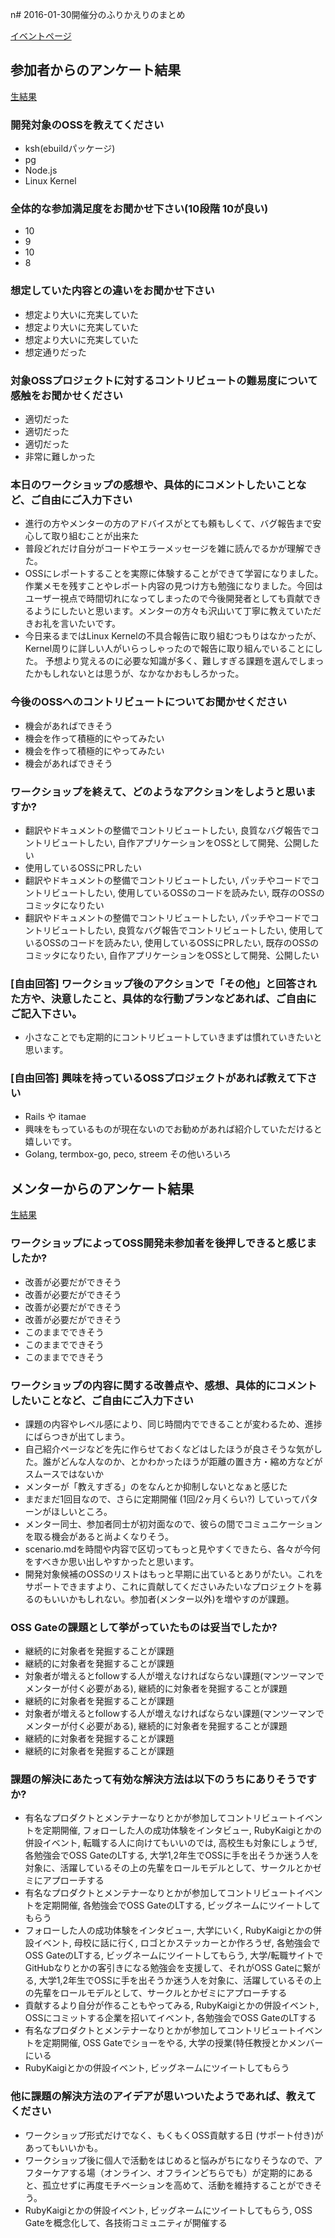 n# 2016-01-30開催分のふりかえりのまとめ

[イベントページ](https://oss-gate.doorkeeper.jp/events/36359)

## 参加者からのアンケート結果

[生結果](https://docs.google.com/spreadsheets/d/1BkpcdXqgVkMRjdaRnlbExD9dKgcoTmFK3-3dY38Ee_g/edit?usp=sharing)

### 開発対象のOSSを教えてください

  * ksh(ebuildパッケージ)
  * pg
  * Node.js
  * Linux Kernel

### 全体的な参加満足度をお聞かせ下さい(10段階 10が良い)

  * 10
  * 9
  * 10
  * 8

### 想定していた内容との違いをお聞かせ下さい

  * 想定より大いに充実していた
  * 想定より大いに充実していた
  * 想定より大いに充実していた
  * 想定通りだった

### 対象OSSプロジェクトに対するコントリビュートの難易度について感触をお聞かせください

  * 適切だった
  * 適切だった
  * 適切だった
  * 非常に難しかった

### 本日のワークショップの感想や、具体的にコメントしたいことなど、ご自由にご入力下さい

  * 進行の方やメンターの方のアドバイスがとても頼もしくて、バグ報告まで安心して取り組むことが出来た
  * 普段どれだけ自分がコードやエラーメッセージを雑に読んでるかが理解できた。
  * OSSにレポートすることを実際に体験することができて学習になりました。作業メモを残すことやレポート内容の見つけ方も勉強になりました。今回はユーザー視点で時間切れになってしまったので今後開発者としても貢献できるようにしたいと思います。メンターの方々も沢山いて丁寧に教えていただきお礼を言いたいです。
  * 今日来るまではLinux Kernelの不具合報告に取り組むつもりはなかったが、 Kernel周りに詳しい人がいらっしゃったので報告に取り組んでいることにした。 予想より覚えるのに必要な知識が多く、難しすぎる課題を選んでしまったかもしれないとは思うが、なかなかおもしろかった。

### 今後のOSSへのコントリビュートについてお聞かせください

  * 機会があればできそう
  * 機会を作って積極的にやってみたい
  * 機会を作って積極的にやってみたい
  * 機会があればできそう

### ワークショップを終えて、どのようなアクションをしようと思いますか?

  * 翻訳やドキュメントの整備でコントリビュートしたい, 良質なバグ報告でコントリビュートしたい, 自作アプリケーションをOSSとして開発、公開したい
  * 使用しているOSSにPRしたい
  * 翻訳やドキュメントの整備でコントリビュートしたい, パッチやコードでコントリビュートしたい, 使用しているOSSのコードを読みたい, 既存のOSSのコミッタになりたい
  * 翻訳やドキュメントの整備でコントリビュートしたい, パッチやコードでコントリビュートしたい, 良質なバグ報告でコントリビュートしたい, 使用しているOSSのコードを読みたい, 使用しているOSSにPRしたい, 既存のOSSのコミッタになりたい, 自作アプリケーションをOSSとして開発、公開したい

### [自由回答] ワークショップ後のアクションで「その他」と回答された方や、決意したこと、具体的な行動プランなどあれば、ご自由にご記入下さい。

  * 小さなことでも定期的にコントリビュートしていきまずは慣れていきたいと思います。

### [自由回答] 興味を持っているOSSプロジェクトがあれば教えて下さい

  * Rails や itamae
  * 興味をもっているものが現在ないのでお勧めがあれば紹介していただけると嬉しいです。
  * Golang, termbox-go, peco, streem その他いろいろ

## メンターからのアンケート結果

[生結果](https://docs.google.com/spreadsheets/d/1zV2mpu-_6OIdypjR5rJsOgyADJwmcgUVC5QfTg6n38M/edit?usp=sharing)

### ワークショップによってOSS開発未参加者を後押しできると感じましたか?

  * 改善が必要だができそう
  * 改善が必要だができそう
  * 改善が必要だができそう
  * 改善が必要だができそう
  * このままでできそう
  * このままでできそう
  * このままでできそう

### ワークショップの内容に関する改善点や、感想、具体的にコメントしたいことなど、ご自由にご入力下さい

  * 課題の内容やレベル感により、同じ時間内でできることが変わるため、進捗にばらつきが出てしまう。
  * 自己紹介ページなどを先に作らせておくなどはしたほうが良さそうな気がした。誰がどんな人なのか、とかわかったほうが距離の置き方・縮め方などがスムースではないか
  * メンターが「教えすぎる」のをなんとか抑制しないとなぁと感じた
  * まだまだ1回目なので、さらに定期開催 (1回/2ヶ月くらい?) していってパターンがほしいところ。
  * メンター同士、参加者同士が初対面なので、彼らの間でコミュニケーションを取る機会があると尚よくなりそう。
  * scenario.mdを時間や内容で区切ってもっと見やすくできたら、各々が今何をすべきか思い出しやすかったと思います。
  * 開発対象候補のOSSのリストはもっと早期に出ているとありがたい。これをサポートできますより、これに貢献してくださいみたいなプロジェクトを募るのもいいかもしれない。参加者(メンター以外)を増やすのが課題。

### OSS Gateの課題として挙がっていたものは妥当でしたか?

  * 継続的に対象者を発掘することが課題
  * 継続的に対象者を発掘することが課題
  * 対象者が増えるとfollowする人が増えなければならない課題(マンツーマンでメンターが付く必要がある), 継続的に対象者を発掘することが課題
  * 継続的に対象者を発掘することが課題
  * 対象者が増えるとfollowする人が増えなければならない課題(マンツーマンでメンターが付く必要がある), 継続的に対象者を発掘することが課題
  * 継続的に対象者を発掘することが課題
  * 継続的に対象者を発掘することが課題

### 課題の解決にあたって有効な解決方法は以下のうちにありそうですか?

  * 有名なプロダクトとメンテナーなりとかが参加してコントリビュートイベントを定期開催, フォローした人の成功体験をインタビュー, RubyKaigiとかの併設イベント, 転職する人に向けてもいいのでは, 高校生も対象にしょうぜ, 各勉強会でOSS GateのLTする, 大学1,2年生でOSSに手を出そうか迷う人を対象に、活躍しているその上の先輩をロールモデルとして、サークルとかゼミにアプローチする	
  * 有名なプロダクトとメンテナーなりとかが参加してコントリビュートイベントを定期開催, 各勉強会でOSS GateのLTする, ビッグネームにツイートしてもらう
  * フォローした人の成功体験をインタビュー, 大学にいく, RubyKaigiとかの併設イベント, 母校に話に行く, ロゴとかステッカーとか作ろうぜ, 各勉強会でOSS GateのLTする, ビッグネームにツイートしてもらう, 大学/転職サイトでGitHubなりとかの客引きになる勉強会を支援して、それがOSS Gateに繋がる, 大学1,2年生でOSSに手を出そうか迷う人を対象に、活躍しているその上の先輩をロールモデルとして、サークルとかゼミにアプローチする
  * 貢献するより自分が作ることもやってみる, RubyKaigiとかの併設イベント, OSSにコミットする企業を招いてイベント, 各勉強会でOSS GateのLTする
  * 有名なプロダクトとメンテナーなりとかが参加してコントリビュートイベントを定期開催, OSS Gateでショーをやる, 大学の授業(特任教授とかメンバーにいる
  * RubyKaigiとかの併設イベント, ビッグネームにツイートしてもらう

### 他に課題の解決方法のアイデアが思いついたようであれば、教えてください

  * ワークショップ形式だけでなく、もくもくOSS貢献する日 (サポート付き)があってもいいかも。
  * ワークショップ後に個人で活動をはじめると悩みがちになりそうなので、アフターケアする場（オンライン、オフラインどちらでも）が定期的にあると、孤立せずに再度モチベーションを高めて、活動を維持することができそう。
  * RubyKaigiとかの併設イベント, ビッグネームにツイートしてもらう, OSS Gateを概念化して、各技術コミュニティが開催する
